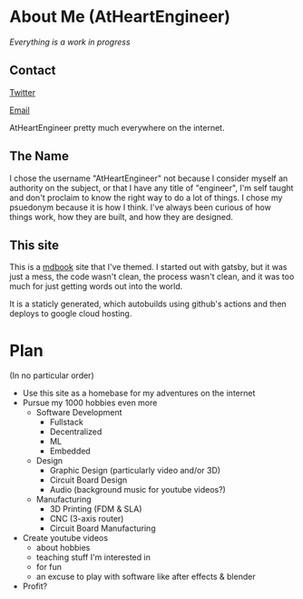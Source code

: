 # About Me (AtHeartEngineer)

<i>Everything is a work in progress</i>

## Contact
[Twitter](https://twitter.com/AtHeartEngineer)

[Email](https://web@heart.engineering)

AtHeartEngineer pretty much everywhere on the internet.

## The Name

I chose the username "AtHeartEngineer" not because I consider myself an authority on the subject, or that I have any title of "engineer", I'm self taught and don't proclaim to know the right way to do a lot of things. I chose my psuedonym because it is how I think. I've always been curious of how things work, how they are built, and how they are designed.

## This site

This is a [mdbook](https://rust-lang.github.io/mdBook/index.html/) site that I've themed. I started out with gatsby, but it was just a mess, the code wasn't clean, the process wasn't clean, and it was too much for just getting words out into the world.

It is a staticly generated, which autobuilds using github's actions and then deploys to google cloud hosting.

# Plan

(In no particular order)

- Use this site as a homebase for my adventures on the internet
- Pursue my 1000 hobbies even more
  - Software Development
    - Fullstack
    - Decentralized
    - ML
    - Embedded
  - Design
    - Graphic Design (particularly video and/or 3D)
    - Circuit Board Design
    - Audio (background music for youtube videos?)
  - Manufacturing
    - 3D Printing (FDM & SLA)
    - CNC (3-axis router)
    - Circuit Board Manufacturing
- Create youtube videos
  - about hobbies
  - teaching stuff I'm interested in
  - for fun
  - an excuse to play with software like after effects & blender
- Profit?

